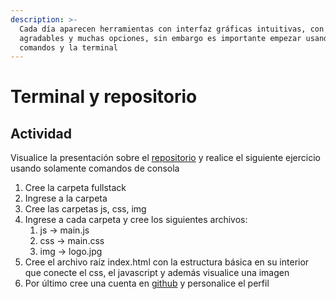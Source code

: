 ```yaml
---
description: >-
  Cada día aparecen herramientas con interfaz gráficas intuitivas, con colores
  agradables y muchas opciones, sin embargo es importante empezar usando
  comandos y la terminal
---
```


# Terminal y repositorio

## Actividad

Visualice la presentación sobre el [repositorio](https://xacarana.com/cursos/repositorio/) y realice el siguiente ejercicio usando solamente comandos de consola

1. Cree la carpeta fullstack
2. Ingrese a la carpeta
3. Cree las carpetas js, css, img
4. Ingrese a cada carpeta y cree los siguientes archivos: 
   1.  js -&gt; main.js
   2. css -&gt; main.css
   3.  img -&gt; logo.jpg
5. Cree el archivo raíz index.html con la estructura básica en su interior que conecte el css, el javascript y además visualice una imagen
6. Por último cree una cuenta en [github](https://github.com/) y personalice el perfil

